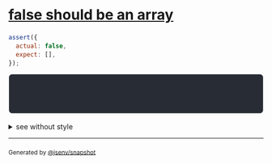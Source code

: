 # [false should be an array](../../array.test.js#L73)

```js
assert({
  actual: false,
  expect: [],
});
```

![img](throw.svg)

<details>
  <summary>see without style</summary>

```console
AssertionError: actual and expect are different

actual: false
expect: []
```

</details>


---

<sub>
  Generated by <a href="https://github.com/jsenv/core/tree/main/packages/independent/snapshot">@jsenv/snapshot</a>
</sub>
